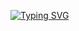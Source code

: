 <a href="https://git.io/typing-svg"><img src="https://readme-typing-svg.herokuapp.com?font=Fira+Code&size=30&pause=100&background=F6FF1600&multiline=true&random=false&width=700&height=100&lines=%D0%A1%D0%B0%D0%BB%D0%B0%D0%BC%D1%87%D0%B8%D0%BA%2C+%D1%8F+%D0%A1%D0%B5%D0%BC%D1%91%D0%BD;%D0%AF+%D0%BB%D1%8E%D0%B1%D0%BB%D1%8E+%D0%BF%D0%B8%D0%B2%D0%BE%2C+%D0%BF%D0%B5%D0%BB%D1%8C%D0%BC%D0%B5%D0%BD%D0%B8+%D0%B8+%D0%BA%D0%BE%D0%B5-%D0%BA%D0%BE%D0%B3%D0%BE+%D0%B5%D1%89%D1%91)" alt="Typing SVG" /></a>
<!---
gategorKit/gategorKit is a ✨ special ✨ repository because its `README.md` (this file) appears on your GitHub profile.
You can click the Preview link to take a look at your changes.
--->
